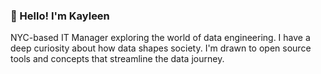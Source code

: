 ### 💫 Hello! I'm Kayleen

NYC-based IT Manager exploring the world of data engineering. I have a deep curiosity about how data shapes society. I'm drawn to open source tools and concepts that streamline the data journey.